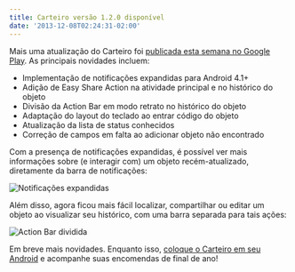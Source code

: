 ```yaml
---
title: Carteiro versão 1.2.0 disponível
date: '2013-12-08T02:24:31-02:00'
---
```


Mais uma atualização do Carteiro foi [publicada esta semana no Google Play](https://play.google.com/store/apps/details?id=com.rbardini.carteiro). As principais novidades incluem:

- Implementação de notificações expandidas para Android 4.1+
- Adição de Easy Share Action na atividade principal e no histórico do objeto
- Divisão da Action Bar em modo retrato no histórico do objeto
- Adaptação do layout do teclado ao entrar código do objeto
- Atualização da lista de status conhecidos
- Correção de campos em falta ao adicionar objeto não encontrado

Com a presença de notificações expandidas, é possível ver mais informações sobre (e interagir com) um objeto recém-atualizado, diretamente da barra de notificações:

![Notificações expandidas](/img/expanded-notifications.png)

Além disso, agora ficou mais fácil localizar, compartilhar ou editar um objeto ao visualizar seu histórico, com uma barra separada para tais ações:

![Action Bar dividida](/img/split-action-bar.png)

Em breve mais novidades. Enquanto isso, [coloque o Carteiro em seu Android](https://play.google.com/store/apps/details?id=com.rbardini.carteiro) e acompanhe suas encomendas de final de ano!
